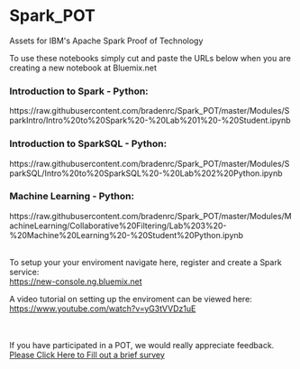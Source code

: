 # Spark_POT

Assets for IBM's Apache Spark Proof of Technology

To use these notebooks simply cut and paste the URLs below when you are creating a new notebook at Bluemix.net


<h3>Introduction to Spark - Python:</h3>
https://raw.githubusercontent.com/bradenrc/Spark_POT/master/Modules/SparkIntro/Intro%20to%20Spark%20-%20Lab%201%20-%20Student.ipynb

<h3>Introduction to SparkSQL - Python:</h3>
https://raw.githubusercontent.com/bradenrc/Spark_POT/master/Modules/SparkSQL/Intro%20to%20SparkSQL%20-%20Lab%202%20Python.ipynb

<h3>Machine Learning - Python:</h3>
https://raw.githubusercontent.com/bradenrc/Spark_POT/master/Modules/MachineLearning/Collaborative%20Filtering/Lab%203%20-%20Machine%20Learning%20-%20Student%20Python.ipynb

<br>
<br>

To setup your your enviroment navigate here, register and create a Spark service:<br>
https://new-console.ng.bluemix.net

A video tutorial on setting up the enviroment can be viewed here:<br>
https://www.youtube.com/watch?v=yG3tVVDz1uE

<br><br>
If you have participated in a POT, we would really appreciate feedback.<br>
<a href="https://www.surveymonkey.com/r/ZPN2C7G">Please Click Here to Fill out a brief survey</a>
